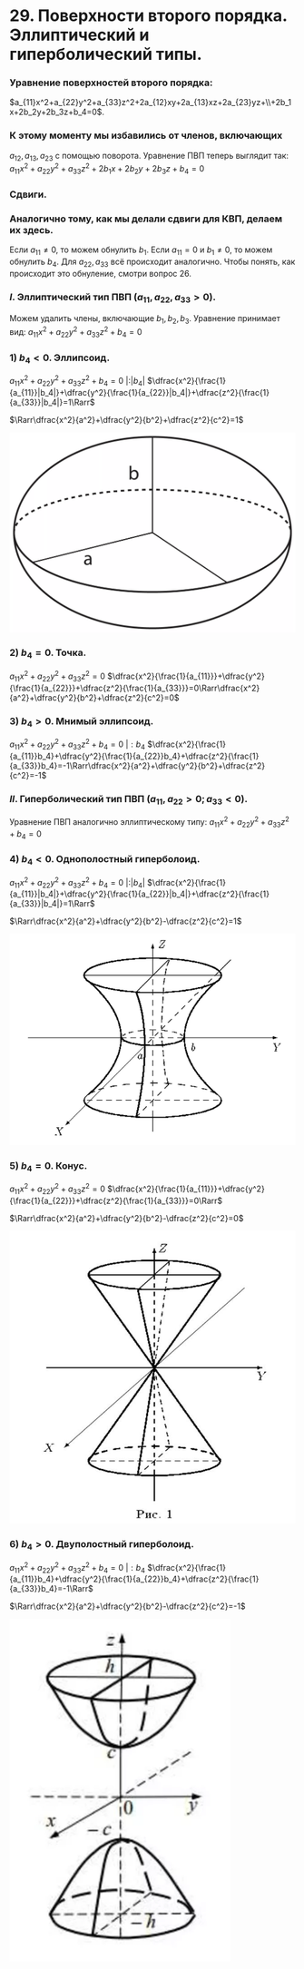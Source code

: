 # 29. Поверхности второго порядка. Эллиптический и гиперболический типы.

### Уравнение поверхностей второго порядка:
$a_{11}x^2+a_{22}y^2+a_{33}z^2+2a_{12}xy+2a_{13}xz+2a_{23}yz+\\+2b_1x+2b_2y+2b_3z+b_4=0$.

### К этому моменту мы избавились от членов, включающих
$a_{12},a_{13},a_{23}$ с помощью поворота.
Уравнение ПВП теперь выглядит так:
$a_{11}x^2+a_{22}y^2+a_{33}z^2+2b_1x+2b_2y+2b_3z+b_4=0$

### Сдвиги.

### Аналогично тому, как мы делали сдвиги для КВП, делаем их здесь.
Если $a_{11}\ne0$, то можем обнулить $b_1$.
Если $a_{11}=0$ и $b_1\ne0$, то можем обнулить $b_4$.
Для $a_{22},a_{33}$ всё происходит аналогично.
Чтобы понять, как происходит это обнуление, смотри вопрос $26$.

### $I.$ Эллиптический тип ПВП $(a_{11},a_{22},a_{33}>0)$.
Можем удалить члены, включающие $b_1,b_2,b_3$.
Уравнение принимает вид: $a_{11}x^2+a_{22}y^2+a_{33}z^2+b_4=0$

### $1)~b_4 < 0$. Эллипсоид.
$a_{11}x^2+a_{22}y^2+a_{33}z^2+b_4=0~|:|b_4|$
$\dfrac{x^2}{\frac{1}{a_{11}}|b_4|}+\dfrac{y^2}{\frac{1}{a_{22}}|b_4|}+\dfrac{z^2}{\frac{1}{a_{33}}|b_4|}=1\Rarr$

$\Rarr\dfrac{x^2}{a^2}+\dfrac{y^2}{b^2}+\dfrac{z^2}{c^2}=1$

![Untitled](sem1/notes/topology_exam/29/Untitled.png)

### $2)~b_4=0$. Точка.
$a_{11}x^2+a_{22}y^2+a_{33}z^2=0$
$\dfrac{x^2}{\frac{1}{a_{11}}}+\dfrac{y^2}{\frac{1}{a_{22}}}+\dfrac{z^2}{\frac{1}{a_{33}}}=0\Rarr\dfrac{x^2}{a^2}+\dfrac{y^2}{b^2}+\dfrac{z^2}{c^2}=0$

### $3)~b_4>0$. Мнимый эллипсоид.
$a_{11}x^2+a_{22}y^2+a_{33}z^2+b_4=0~|:b_4$
$\dfrac{x^2}{\frac{1}{a_{11}}b_4}+\dfrac{y^2}{\frac{1}{a_{22}}b_4}+\dfrac{z^2}{\frac{1}{a_{33}}b_4}=-1\Rarr\dfrac{x^2}{a^2}+\dfrac{y^2}{b^2}+\dfrac{z^2}{c^2}=-1$

### $II.$ Гиперболический тип ПВП $(a_{11},a_{22}>0; a_{33}<0)$.
Уравнение ПВП аналогично эллиптическому типу:
$a_{11}x^2+a_{22}y^2+a_{33}z^2+b_4=0$

### $4)~b_4<0$. Однополостный гиперболоид.
$a_{11}x^2+a_{22}y^2+a_{33}z^2+b_4=0~|:|b_4|$
$\dfrac{x^2}{\frac{1}{a_{11}}|b_4|}+\dfrac{y^2}{\frac{1}{a_{22}}|b_4|}+\dfrac{z^2}{\frac{1}{a_{33}}|b_4|}=1\Rarr$

$\Rarr\dfrac{x^2}{a^2}+\dfrac{y^2}{b^2}-\dfrac{z^2}{c^2}=1$

![Untitled](sem1/notes/topology_exam/29/Untitled%201.png)

### $5)~b_4=0$. Конус.
$a_{11}x^2+a_{22}y^2+a_{33}z^2=0$
$\dfrac{x^2}{\frac{1}{a_{11}}}+\dfrac{y^2}{\frac{1}{a_{22}}}+\dfrac{z^2}{\frac{1}{a_{33}}}=0\Rarr$

$\Rarr\dfrac{x^2}{a^2}+\dfrac{y^2}{b^2}-\dfrac{z^2}{c^2}=0$

![Untitled](sem1/notes/topology_exam/29/Untitled%202.png)

### $6)~b_4>0$. Двуполостный гиперболоид.
$a_{11}x^2+a_{22}y^2+a_{33}z^2+b_4=0~|:b_4$
$\dfrac{x^2}{\frac{1}{a_{11}}b_4}+\dfrac{y^2}{\frac{1}{a_{22}}b_4}+\dfrac{z^2}{\frac{1}{a_{33}}b_4}=-1\Rarr$

$\Rarr\dfrac{x^2}{a^2}+\dfrac{y^2}{b^2}-\dfrac{z^2}{c^2}=-1$

![Untitled](sem1/notes/topology_exam/29/Untitled%203.png)